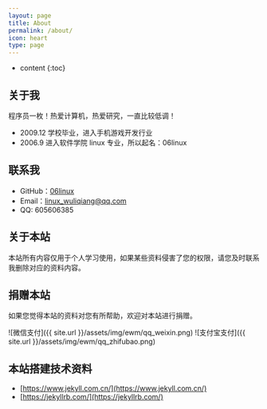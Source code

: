 ```yaml
---
layout: page
title: About
permalink: /about/
icon: heart
type: page
---
```


* content
{:toc}

## 关于我


程序员一枚！热爱计算机，热爱研究，一直比较低调！


* 2009.12 学校毕业，进入手机游戏开发行业
* 2006.9 进入软件学院 linux 专业，所以起名：06linux 


## 联系我

* GitHub：[06linux](https://github.com/06linux)
* Email：linux_wuliqiang@qq.com
* QQ: 605606385


## 关于本站

本站所有内容仅用于个人学习使用，如果某些资料侵害了您的权限，请您及时联系我删除对应的资料内容。


## 捐赠本站

如果您觉得本站的资料对您有所帮助，欢迎对本站进行捐赠。


![微信支付]({{ site.url }}/assets/img/ewm/qq_weixin.png) ![支付宝支付]({{ site.url }}/assets/img/ewm/qq_zhifubao.png)


## 本站搭建技术资料


* [https://www.jekyll.com.cn/](https://www.jekyll.com.cn/)
* [https://jekyllrb.com/](https://jekyllrb.com/)




